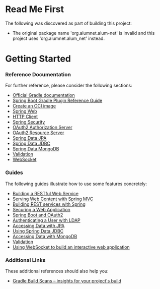 # Read Me First
The following was discovered as part of building this project:

* The original package name 'org.alumnet.alum-net' is invalid and this project uses 'org.alumnet.alum_net' instead.

# Getting Started

### Reference Documentation
For further reference, please consider the following sections:

* [Official Gradle documentation](https://docs.gradle.org)
* [Spring Boot Gradle Plugin Reference Guide](https://docs.spring.io/spring-boot/4.0.0-M3/gradle-plugin)
* [Create an OCI image](https://docs.spring.io/spring-boot/4.0.0-M3/gradle-plugin/packaging-oci-image.html)
* [Spring Web](https://docs.spring.io/spring-boot/4.0.0-M3/reference/web/servlet.html)
* [HTTP Client](https://docs.spring.io/spring-boot/4.0.0-M3/reference/io/rest-client.html#io.rest-client.restclient)
* [Spring Security](https://docs.spring.io/spring-boot/4.0.0-M3/reference/web/spring-security.html)
* [OAuth2 Authorization Server](https://docs.spring.io/spring-boot/4.0.0-M3/reference/web/spring-security.html#web.security.oauth2.authorization-server)
* [OAuth2 Resource Server](https://docs.spring.io/spring-boot/4.0.0-M3/reference/web/spring-security.html#web.security.oauth2.server)
* [Spring Data JPA](https://docs.spring.io/spring-boot/4.0.0-M3/reference/data/sql.html#data.sql.jpa-and-spring-data)
* [Spring Data JDBC](https://docs.spring.io/spring-boot/4.0.0-M3/reference/data/sql.html#data.sql.jdbc)
* [Spring Data MongoDB](https://docs.spring.io/spring-boot/4.0.0-M3/reference/data/nosql.html#data.nosql.mongodb)
* [Validation](https://docs.spring.io/spring-boot/4.0.0-M3/reference/io/validation.html)
* [WebSocket](https://docs.spring.io/spring-boot/4.0.0-M3/reference/messaging/websockets.html)

### Guides
The following guides illustrate how to use some features concretely:

* [Building a RESTful Web Service](https://spring.io/guides/gs/rest-service/)
* [Serving Web Content with Spring MVC](https://spring.io/guides/gs/serving-web-content/)
* [Building REST services with Spring](https://spring.io/guides/tutorials/rest/)
* [Securing a Web Application](https://spring.io/guides/gs/securing-web/)
* [Spring Boot and OAuth2](https://spring.io/guides/tutorials/spring-boot-oauth2/)
* [Authenticating a User with LDAP](https://spring.io/guides/gs/authenticating-ldap/)
* [Accessing Data with JPA](https://spring.io/guides/gs/accessing-data-jpa/)
* [Using Spring Data JDBC](https://github.com/spring-projects/spring-data-examples/tree/master/jdbc/basics)
* [Accessing Data with MongoDB](https://spring.io/guides/gs/accessing-data-mongodb/)
* [Validation](https://spring.io/guides/gs/validating-form-input/)
* [Using WebSocket to build an interactive web application](https://spring.io/guides/gs/messaging-stomp-websocket/)

### Additional Links
These additional references should also help you:

* [Gradle Build Scans – insights for your project's build](https://scans.gradle.com#gradle)

